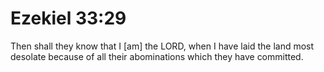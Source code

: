# Ezekiel 33:29

Then shall they know that I [am] the LORD, when I have laid the land most desolate because of all their abominations which they have committed.